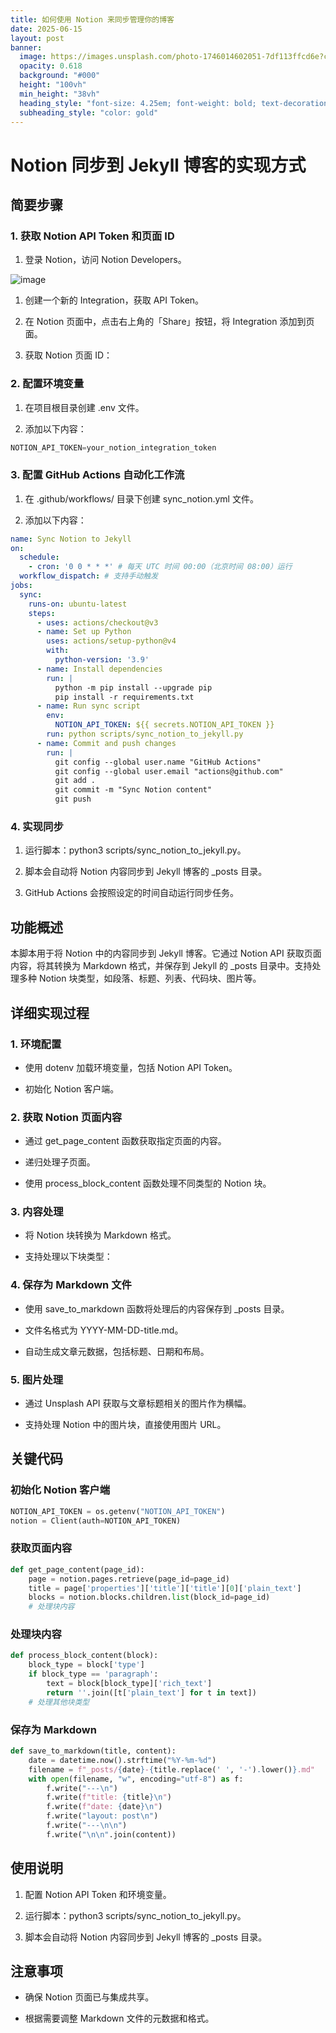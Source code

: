 ```yaml
---
title: 如何使用 Notion 来同步管理你的博客
date: 2025-06-15
layout: post
banner:
  image: https://images.unsplash.com/photo-1746014602051-7df113ffcd6e?crop=entropy&cs=tinysrgb&fit=max&fm=jpg&ixid=M3w2OTIwMzJ8MHwxfHJhbmRvbXx8fHx8fHx8fDE3NDk5ODI5OTl8&ixlib=rb-4.1.0&q=80&w=1080
  opacity: 0.618
  background: "#000"
  height: "100vh"
  min_height: "38vh"
  heading_style: "font-size: 4.25em; font-weight: bold; text-decoration: underline"
  subheading_style: "color: gold"
---
```


# Notion 同步到 Jekyll 博客的实现方式

## 简要步骤

### 1. 获取 Notion API Token 和页面 ID

1. 登录 Notion，访问 Notion Developers。

![image](https://prod-files-secure.s3.us-west-2.amazonaws.com/a7a0cc5a-89b9-4cda-8686-1fba0ca52f40/d19c1afe-dea5-4312-9333-786b0ba83054/image.png?X-Amz-Algorithm=AWS4-HMAC-SHA256&X-Amz-Content-Sha256=UNSIGNED-PAYLOAD&X-Amz-Credential=ASIAZI2LB4664MWWTE6L%2F20250615%2Fus-west-2%2Fs3%2Faws4_request&X-Amz-Date=20250615T102319Z&X-Amz-Expires=3600&X-Amz-Security-Token=IQoJb3JpZ2luX2VjEFkaCXVzLXdlc3QtMiJHMEUCIQCWP1y0cKyFLDZK%2Fi2fa01G24WF4HTZIE8I79PBP0svFQIgIHNwJcJgBGqSMPojOL3zR6dANs2HapANvQ3979XQwNMq%2FwMIQRAAGgw2Mzc0MjMxODM4MDUiDHanA%2FHbpw9%2FMqwevircA%2BHRkxd2C2dtOAt6iAcnFTWCxVpMOlaHmOgBn7rUEUu%2FfqFPW7Kqxv4vCzGIS1cmilGeQqf3KLXgYLI6rIxaWLJyTnDqe7VY8pPhS%2BE3YzG85xY55gUQNyGyxQlfvN%2BZJeE84EqldAYDi7t4jfs2%2BbFy5%2F7qEHevuGfNLC1s6Cn9GrrYYs6xzZb%2B%2BIEkcQ%2BQ8jvAQda%2F9jRNma9JlFFHoY5aKxkXA6T4SEbbEGrxnJTsiKpDvMzfF3ZLg4giQ9%2B4oe23hH85BaJ8YozbH20RA4l7ShBPf4GD2Kc8kcfhbHS3RRQUM9B7QIzfgTSfrOZrtvvuJEs7lXX7Ef3IYE1CM00G4R1WCOQruCl%2B13MLNEz73Eq7m2Ewwg4czicSd0ic%2BCJzBMJma0R7aZrpjboC4vnB8A3yY9xyZ%2BuidArB5Fiso9RjdnN%2Fqbu7E92RbI4YuBrO%2FleO2bQMYtN0kJdLtin%2BlpGEkmpwbZWI8jNOpS%2FwqlasDN%2BZofish8AZ2B2Yd3ZUjg2dLwmsNLb%2BfkYQvcRwcTiRwDY0pGaKSjJGuFpOmlwdWk%2BRHe4jkQaSAa%2F4ZfMd4B6VkQOZTS7FNiO012tiC4KaSAMnIgdYAclh2ejr2I6I629z8VMdeZqLMNCEusIGOqUB%2BDkGxtHIAmOvu53xCUORMvGcBtPauYo0me1Dn3BWFQII74fJNJa8XeN3Au4gfV4J30XPBpFR2EEca%2FZg5HEeH%2BVZ1cHvuMKCJy3UxO1PYpCLYdg%2F6xBdZRjpPWpidCICUK6pu5H%2Fmm5c9Fxyn795BBl0bhyRSAOfFd1TzrjehnH42AIfV3l3%2BvC7onjhlkOZVkq7aDGHVYYWyj4dajy2Ry6b2lgr&X-Amz-Signature=ba073c7d9b71fe5d5e8f350fc925bbf14ce811e007b9aa26f1176df327c9a408&X-Amz-SignedHeaders=host&x-amz-checksum-mode=ENABLED&x-id=GetObject)

1. 创建一个新的 Integration，获取 API Token。

1. 在 Notion 页面中，点击右上角的「Share」按钮，将 Integration 添加到页面。

1. 获取 Notion 页面 ID：


### 2. 配置环境变量

1. 在项目根目录创建 .env 文件。

1. 添加以下内容：

```javascript
NOTION_API_TOKEN=your_notion_integration_token
```

### 3. 配置 GitHub Actions 自动化工作流

1. 在 .github/workflows/ 目录下创建 sync_notion.yml 文件。

1. 添加以下内容：

```yaml
name: Sync Notion to Jekyll
on:
  schedule:
    - cron: '0 0 * * *' # 每天 UTC 时间 00:00（北京时间 08:00）运行
  workflow_dispatch: # 支持手动触发
jobs:
  sync:
    runs-on: ubuntu-latest
    steps:
      - uses: actions/checkout@v3
      - name: Set up Python
        uses: actions/setup-python@v4
        with:
          python-version: '3.9'
      - name: Install dependencies
        run: |
          python -m pip install --upgrade pip
          pip install -r requirements.txt
      - name: Run sync script
        env:
          NOTION_API_TOKEN: ${{ secrets.NOTION_API_TOKEN }}
        run: python scripts/sync_notion_to_jekyll.py
      - name: Commit and push changes
        run: |
          git config --global user.name "GitHub Actions"
          git config --global user.email "actions@github.com"
          git add .
          git commit -m "Sync Notion content"
          git push
```

### 4. 实现同步

1. 运行脚本：python3 scripts/sync_notion_to_jekyll.py。

1. 脚本会自动将 Notion 内容同步到 Jekyll 博客的 _posts 目录。

1. GitHub Actions 会按照设定的时间自动运行同步任务。

## 功能概述

本脚本用于将 Notion 中的内容同步到 Jekyll 博客。它通过 Notion API 获取页面内容，将其转换为 Markdown 格式，并保存到 Jekyll 的 _posts 目录中。支持处理多种 Notion 块类型，如段落、标题、列表、代码块、图片等。

## 详细实现过程

### 1. 环境配置

- 使用 dotenv 加载环境变量，包括 Notion API Token。

- 初始化 Notion 客户端。

### 2. 获取 Notion 页面内容

- 通过 get_page_content 函数获取指定页面的内容。

- 递归处理子页面。

- 使用 process_block_content 函数处理不同类型的 Notion 块。

### 3. 内容处理

- 将 Notion 块转换为 Markdown 格式。

- 支持处理以下块类型：


### 4. 保存为 Markdown 文件

- 使用 save_to_markdown 函数将处理后的内容保存到 _posts 目录。

- 文件名格式为 YYYY-MM-DD-title.md。

- 自动生成文章元数据，包括标题、日期和布局。

### 5. 图片处理

- 通过 Unsplash API 获取与文章标题相关的图片作为横幅。

- 支持处理 Notion 中的图片块，直接使用图片 URL。

## 关键代码

### 初始化 Notion 客户端

```python
NOTION_API_TOKEN = os.getenv("NOTION_API_TOKEN")
notion = Client(auth=NOTION_API_TOKEN)
```

### 获取页面内容

```python
def get_page_content(page_id):
    page = notion.pages.retrieve(page_id=page_id)
    title = page['properties']['title']['title'][0]['plain_text']
    blocks = notion.blocks.children.list(block_id=page_id)
    # 处理块内容
```

### 处理块内容

```python
def process_block_content(block):
    block_type = block['type']
    if block_type == 'paragraph':
        text = block[block_type]['rich_text']
        return ''.join([t['plain_text'] for t in text])
    # 处理其他块类型
```

### 保存为 Markdown

```python
def save_to_markdown(title, content):
    date = datetime.now().strftime("%Y-%m-%d")
    filename = f"_posts/{date}-{title.replace(' ', '-').lower()}.md"
    with open(filename, "w", encoding="utf-8") as f:
        f.write("---\n")
        f.write(f"title: {title}\n")
        f.write(f"date: {date}\n")
        f.write("layout: post\n")
        f.write("---\n\n")
        f.write("\n\n".join(content))
```

## 使用说明

1. 配置 Notion API Token 和环境变量。

1. 运行脚本：python3 scripts/sync_notion_to_jekyll.py。

1. 脚本会自动将 Notion 内容同步到 Jekyll 博客的 _posts 目录。

## 注意事项

- 确保 Notion 页面已与集成共享。

- 根据需要调整 Markdown 文件的元数据和格式。